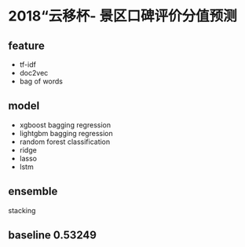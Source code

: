 # 2018“云移杯- 景区口碑评价分值预测

## feature
- tf-idf
- doc2vec
- bag of words

## model
- xgboost bagging regression
- lightgbm bagging regression
- random forest classification
- ridge
- lasso
- lstm

## ensemble
stacking

## baseline 0.53249

